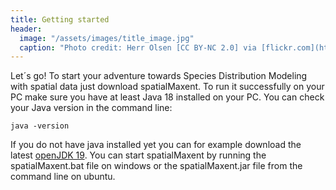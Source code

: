 ```yaml
---
title: Getting started
header:
  image: "/assets/images/title_image.jpg"
  caption: "Photo credit: Herr Olsen [CC BY-NC 2.0] via [flickr.com](https://www.flickr.com/photos/herrolsen/26966727587/)"
---
```


Let´s go! To start your adventure towards Species Distribution Modeling with spatial data just download spatialMaxent. To run it successfully on your PC make sure you have at least Java 18 installed on your PC. You can check your Java version in the command line:

```console
java -version
```

If you do not have java installed yet you can for example download the latest [openJDK 19](https://jdk.java.net/19/). You can start spatialMaxent by running the spatialMaxent.bat file on windows or the spatialMaxent.jar file from the command line on ubuntu.

